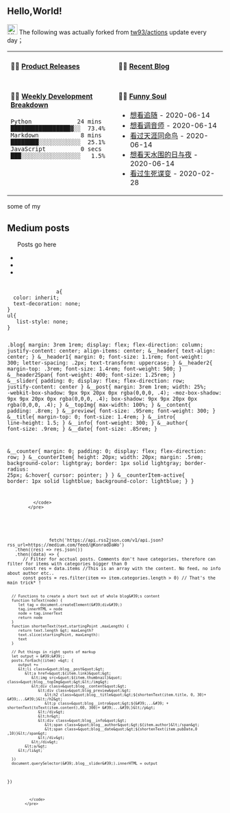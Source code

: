 ## Hello,World!

<img src='https://qpluspicture.oss-cn-beijing.aliyuncs.com/6LjjQA/Hi.gif' alt='Hi' width="24"/> The following was actually forked from <a href="https://github.com/tw93/tw93/actions" target="_blank">tw93/actions</a> update every day；

<table>
<tr>
<td valign="top" width="50%">

#### 🏋️‍♀️ <a href="https://github.com/whoissqr/appsec-demo-bot/blob/master/releases.md" target="_blank">Product Releases</a>

<!-- recent_releases starts -->

<!-- recent_releases ends -->

</td>
<td valign="top" width="50%">

#### 🤹‍♀️ <a href="https://tw93.github.io/" target="_blank">Recent Blog</a>

<!-- blog starts -->

<!-- blog ends -->

</td>
</tr>
<tr>
<td valign="top" width="50%">

#### 🏊‍♂️ <a href="https://gist.github.com/whoissqr/45929d16ece946e3d25fb40c4878e112" target="_blank">Weekly Development Breakdown</a>

<!-- code_time starts -->

```text
Python             24 mins  █████████████████▓░░  73.4%
Markdown            8 mins  ████████░░░░░░░░░░░░  25.1%
JavaScript          0 secs  ███░░░░░░░░░░░░░░░░░   1.5%
```

<!-- code_time ends -->

</td>
<td valign="top" width="50%">

#### 🤾‍♂️ <a href="https://www.douban.com/people/kkshichao/" target="_blank">Funny Soul</a>

<!-- douban starts -->
* <a href='http://movie.douban.com/subject/1397546/' target='_blank'>想看追随</a> - 2020-06-14
* <a href='http://movie.douban.com/subject/30334073/' target='_blank'>想看调音师</a> - 2020-06-14
* <a href='http://movie.douban.com/subject/4072712/' target='_blank'>看过天涯同命鸟</a> - 2020-06-14
* <a href='http://movie.douban.com/subject/3077668/' target='_blank'>想看天水围的日与夜</a> - 2020-06-14
* <a href='http://movie.douban.com/subject/1306470/' target='_blank'>看过生死谍变</a> - 2020-02-28
<!-- douban ends -->

</td>
  </tr>
  </table>

<!-- fake commit 1 -->
<section id="blog" class="blog">
  <div class="blog__header">
    <p class="blog__header1">some of my</p>
    <h2 class="blog__header2">Medium
      <span class="blog__header2Span">posts</span>
    </h2>
  </div>
  <ul class="blog__slider">
    Posts go here
  </ul>
  <ul class="blog__counter">
    <li class="blog__counterItem blog__counterItem-active"></li>
    <li class="blog__counterItem"></li>
    <li class="blog__counterItem"></li>
  </ul>
</section>

<div class="code-wrap">
<pre id="css" class="code-box" aria-labeledby="css-editor-title">
              <code>
                a{
  color: inherit;
  text-decoration: none;
}
ul{
   list-style: none;
}

.blog{
   margin: 3rem 1rem;
   display: flex;
   flex-direction: column;
   justify-content: center;
   align-items: center;
   &amp;__header{
      text-align: center;
   }
   &amp;__header1{
      margin: 0;
      font-size: 1.1rem;
      font-weight: 300;
      letter-spacing: .2px;
      text-transform: uppercase;
   }
   &amp;__header2{
      margin-top: .3rem;
      font-size: 1.4rem;
      font-weight: 500;
   }
   &amp;__header2Span{
      font-weight: 400;
      font-size: 1.25rem;
   }
   &amp;__slider{
      padding: 0;
      display: flex;
      flex-direction: row;
      justify-content: center
   }
   &amp;__post{
      margin: 3rem 1rem;
      width: 25%;
      -webkit-box-shadow: 9px 9px 20px 0px rgba(0,0,0, .4);
      -moz-box-shadow: 9px 9px 20px 0px rgba(0,0,0, .4);
      box-shadow: 9px 9px 20px 0px rgba(0,0,0, .4);
   }
   &amp;__topImg{
      max-width: 100%;
   }
   &amp;__content{
      padding: .8rem;
   }
   &amp;__preview{
      font-size: .95rem;
      font-weight: 300;
   }
   &amp;__title{
      margin-top: 0;
      font-size: 1.4rem;
   }
   &amp;__intro{
      line-height: 1.5;
   }
   &amp;__info{
      font-weight: 300;
   }
   &amp;__author{
      font-size: .9rem;
   }
   &amp;__date{
      font-size: .85rem;
   }

   &amp;__counter{
      margin: 0;
      padding: 0;
      display: flex;
      flex-direction: row;
   }
   &amp;__counterItem{
      height: 20px;
      width: 20px;
      margin: .5rem;
      background-color: lightgray;
      border: 1px solid lightgray;
      border-radius: 25px;
      &amp;:hover{
         cursor: pointer;
      }
   }
   &amp;__counterItem-active{
      border: 1px solid lightblue;
      background-color: lightblue;
   }
}

              </code>
            </pre>
            
<div class="code-wrap">
<pre id="js" class="code-box" aria-labeledby="js-editor-title">
              <code>
                fetch(&#39;https://api.rss2json.com/v1/api.json?rss_url=https://medium.com/feed/@KonradDaWo&#39;)
   .then((res) =&gt; res.json())
   .then((data) =&gt; {
      // Filter for acctual posts. Comments don&#39;t have categories, therefore can filter for items with categories bigger than 0
      const res = data.items //This is an array with the content. No feed, no info about author etc..
      const posts = res.filter(item =&gt; item.categories.length &gt; 0) // That&#39;s the main trick* !

      // Functions to create a short text out of whole blog&#39;s content
      function toText(node) {
         let tag = document.createElement(&#39;div&#39;)
         tag.innerHTML = node
         node = tag.innerText
         return node
      }
      function shortenText(text,startingPoint ,maxLength) {
         return text.length &gt; maxLength?
         text.slice(startingPoint, maxLength):
         text
      }

      // Put things in right spots of markup
      let output = &#39;&#39;;
      posts.forEach((item) =&gt; {
         output += `
         &lt;li class=&quot;blog__post&quot;&gt;
            &lt;a href=&quot;${item.link}&quot;&gt;
               &lt;img src=&quot;${item.thumbnail}&quot; class=&quot;blog__topImg&quot;&gt;&lt;/img&gt;
               &lt;div class=&quot;blog__content&quot;&gt;
                  &lt;div class=&quot;blog_preview&quot;&gt;
                     &lt;h2 class=&quot;blog__title&quot;&gt;${shortenText(item.title, 0, 30)+ &#39;...&#39;}&lt;/h2&gt;
                     &lt;p class=&quot;blog__intro&quot;&gt;${&#39;...&#39; + shortenText(toText(item.content),60, 300)+ &#39;...&#39;}&lt;/p&gt;
                  &lt;/div&gt;
                  &lt;hr&gt;
                  &lt;div class=&quot;blog__info&quot;&gt;
                     &lt;span class=&quot;blog__author&quot;&gt;${item.author}&lt;/span&gt;
                     &lt;span class=&quot;blog__date&quot;&gt;${shortenText(item.pubDate,0 ,10)}&lt;/span&gt;
                  &lt;/div&gt;
               &lt;/div&gt;
            &lt;a/&gt;
         &lt;/li&gt;`

      })
      document.querySelector(&#39;.blog__slider&#39;).innerHTML = output
})


              </code>
            </pre>
